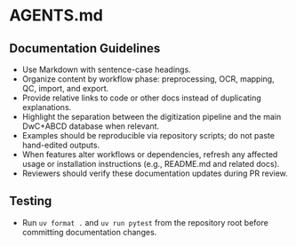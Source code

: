 # AGENTS.md

## Documentation Guidelines
- Use Markdown with sentence-case headings.
- Organize content by workflow phase: preprocessing, OCR, mapping, QC, import, and export.
- Provide relative links to code or other docs instead of duplicating explanations.
- Highlight the separation between the digitization pipeline and the main DwC+ABCD database when relevant.
- Examples should be reproducible via repository scripts; do not paste hand-edited outputs.
- When features alter workflows or dependencies, refresh any affected usage or installation instructions (e.g., README.md and related docs).
- Reviewers should verify these documentation updates during PR review.

## Testing
- Run `uv format .` and `uv run pytest` from the repository root before committing documentation changes.

